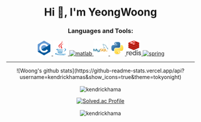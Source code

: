 <h1 align="center">Hi 👋, I'm YeongWoong</h1>


<h3 align="center">Languages and Tools:</h3>
<p align="center">
  <a href="https://www.cprogramming.com/" target="_blank" rel="noreferrer">
    <img src="https://raw.githubusercontent.com/devicons/devicon/master/icons/c/c-original.svg" alt="c" width="40" height="40"/>
  </a>
  <a href="https://www.java.com" target="_blank" rel="noreferrer">
    <img src="https://raw.githubusercontent.com/devicons/devicon/master/icons/java/java-original.svg" alt="java" width="40" height="40"/>
  </a>
  <a href="https://www.mathworks.com/" target="_blank" rel="noreferrer">
    <img src="https://upload.wikimedia.org/wikipedia/commons/2/21/Matlab_Logo.png" alt="matlab" width="40" height="40"/>
  </a>
  <a href="https://www.mysql.com/" target="_blank" rel="noreferrer">
    <img src="https://raw.githubusercontent.com/devicons/devicon/master/icons/mysql/mysql-original-wordmark.svg" alt="mysql" width="40" height="40"/>
  </a>
  <a href="https://www.python.org" target="_blank" rel="noreferrer">
    <img src="https://raw.githubusercontent.com/devicons/devicon/master/icons/python/python-original.svg" alt="python" width="40" height="40"/>
  </a>
  <a href="https://redis.io" target="_blank" rel="noreferrer">
    <img src="https://raw.githubusercontent.com/devicons/devicon/master/icons/redis/redis-original-wordmark.svg" alt="redis" width="40" height="40"/>
  </a>
  <a href="https://spring.io/" target="_blank" rel="noreferrer">
    <img src="https://www.vectorlogo.zone/logos/springio/springio-icon.svg" alt="spring" width="40" height="40"/>
  </a>
</p>

---
<p align="center">
![Woong's github stats](https://github-readme-stats.vercel.app/api?username=kendrickhamas&show_icons=true&theme=tokyonight)
</p>
<p align="center">
  <img align="center" src="https://github-readme-stats.vercel.app/api?username=kendrickhama&show_icons=true&locale=en&count_private=true" alt="kendrickhama" />
</p>

<p align="center">
  <a href="https://solved.ac/radio225">
    <img src="http://mazassumnida.wtf/api/generate_badge?boj=radio225" alt="Solved.ac Profile" />
  </a>
</p>
 
<p align="center">
  <img align="center" src="https://github-readme-streak-stats.herokuapp.com/?user=kendrickhama&" alt="kendrickhama" />
</p>
